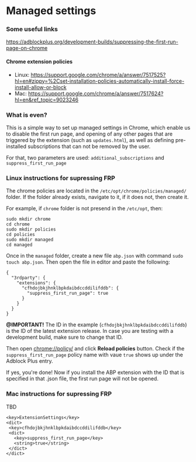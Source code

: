 # Managed settings

### Some useful links

https://adblockplus.org/development-builds/suppressing-the-first-run-page-on-chrome

#### Chrome extension policies

* Linux: https://support.google.com/chrome/a/answer/7517525?hl=en#zippy=%2Cset-installation-policies-automatically-install-force-install-allow-or-block
* Mac: https://support.google.com/chrome/a/answer/7517624?hl=en&ref_topic=9023246

### What is even?

This is a simple way to set up managed settings in Chrome, which enable us to disable the first run page, and opening of any other pages that are triggered by the extension (such as `updates.html`), as well as defining pre-installed subscriptions that can not be removed by the user.

For that, two parameters are used: `additional_subscriptions` and `suppress_first_run_page`

### Linux instructions for supressing FRP

The chrome policies are located in the `/etc/opt/chrome/policies/managed/` folder. If the folder already exists, navigate to it, if it does not, then create it.

For example, if `chrome` folder is not presend in the `/etc/opt`, then:

```
sudo mkdir chrome
cd chrome
sudo mkdir policies
cd policies
sudo mkdir managed
cd managed
```

Once in the `managed` folder, create a new file `abp.json` with command `sudo touch abp.json`. Then open the file in editor and paste the following:

```
{
  "3rdparty": {
    "extensions": {
      "cfhdojbkjhnklbpkdaibdccddilifddb": {
        "suppress_first_run_page": true
      }
    }
  }
}
```

**@IMPORTANT!** The ID in the example (`cfhdojbkjhnklbpkdaibdccddilifddb`) is the ID of the latest extension release. In case you are testing with a development build, make sure to change that ID.

Then open [chrome://policy/](chrome://policy/) and click **Reload policies** button. Check if the `suppress_first_run_page` policy name with vaue `true` shows up under the Adblock Plus entry.

If yes, you're done! Now if you install the ABP extension with the ID that is specified in that .json file, the first run page will not be opened.

### Mac instructions for supressing FRP

TBD

```
<key>ExtensionSettings</key>
<dict>
 <key>cfhdojbkjhnklbpkdaibdccddilifddb</key>
 <dict>
   <key>suppress_first_run_page</key>
   <string>true</string>
 </dict>
</dict>
```